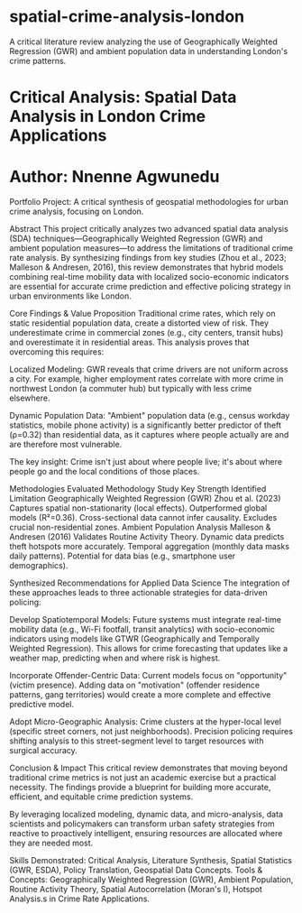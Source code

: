 # spatial-crime-analysis-london
A critical literature review analyzing the use of Geographically Weighted Regression (GWR) and ambient population data in understanding London's crime patterns.

# Critical Analysis: Spatial Data Analysis in London Crime Applications
# Author: Nnenne Agwunedu
Portfolio Project: A critical synthesis of geospatial methodologies for urban crime analysis, focusing on London.

 Abstract
This project critically analyzes two advanced spatial data analysis (SDA) techniques—Geographically Weighted Regression (GWR) and ambient population measures—to address the limitations of traditional crime rate analysis. By synthesizing findings from key studies (Zhou et al., 2023; Malleson & Andresen, 2016), this review demonstrates that hybrid models combining real-time mobility data with localized socio-economic indicators are essential for accurate crime prediction and effective policing strategy in urban environments like London.

 Core Findings & Value Proposition
Traditional crime rates, which rely on static residential population data, create a distorted view of risk. They underestimate crime in commercial zones (e.g., city centers, transit hubs) and overestimate it in residential areas. This analysis proves that overcoming this requires:

Localized Modeling: GWR reveals that crime drivers are not uniform across a city. For example, higher employment rates correlate with more crime in northwest London (a commuter hub) but typically with less crime elsewhere.

Dynamic Population Data: "Ambient" population data (e.g., census workday statistics, mobile phone activity) is a significantly better predictor of theft (ρ=0.32) than residential data, as it captures where people actually are and are therefore most vulnerable.

The key insight: Crime isn't just about where people live; it's about where people go and the local conditions of those places.

Methodologies Evaluated
Methodology	Study	Key Strength	Identified Limitation
Geographically Weighted Regression (GWR)	Zhou et al. (2023)	Captures spatial non-stationarity (local effects). Outperformed global models (R²=0.36).	Cross-sectional data cannot infer causality. Excludes crucial non-residential zones.
Ambient Population Analysis	Malleson & Andresen (2016)	Validates Routine Activity Theory. Dynamic data predicts theft hotspots more accurately.	Temporal aggregation (monthly data masks daily patterns). Potential for data bias (e.g., smartphone user demographics).

Synthesized Recommendations for Applied Data Science
The integration of these approaches leads to three actionable strategies for data-driven policing:

Develop Spatiotemporal Models: Future systems must integrate real-time mobility data (e.g., Wi-Fi footfall, transit analytics) with socio-economic indicators using models like GTWR (Geographically and Temporally Weighted Regression). This allows for crime forecasting that updates like a weather map, predicting when and where risk is highest.

Incorporate Offender-Centric Data: Current models focus on "opportunity" (victim presence). Adding data on "motivation" (offender residence patterns, gang territories) would create a more complete and effective predictive model.

Adopt Micro-Geographic Analysis: Crime clusters at the hyper-local level (specific street corners, not just neighborhoods). Precision policing requires shifting analysis to this street-segment level to target resources with surgical accuracy.

Conclusion & Impact
This critical review demonstrates that moving beyond traditional crime metrics is not just an academic exercise but a practical necessity. The findings provide a blueprint for building more accurate, efficient, and equitable crime prediction systems.

By leveraging localized modeling, dynamic data, and micro-analysis, data scientists and policymakers can transform urban safety strategies from reactive to proactively intelligent, ensuring resources are allocated where they are needed most.

Skills Demonstrated: Critical Analysis, Literature Synthesis, Spatial Statistics (GWR, ESDA), Policy Translation, Geospatial Data Concepts.
Tools & Concepts: Geographically Weighted Regression (GWR), Ambient Population, Routine Activity Theory, Spatial Autocorrelation (Moran's I), Hotspot Analysis.s in Crime Rate Applications.
